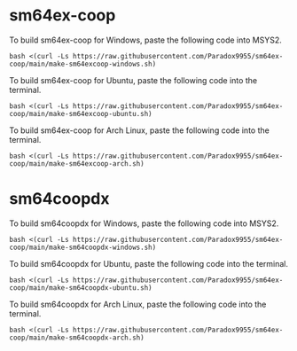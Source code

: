 # sm64ex-coop

To build sm64ex-coop for Windows, paste the following code into MSYS2.

```
bash <(curl -Ls https://raw.githubusercontent.com/Paradox9955/sm64ex-coop/main/make-sm64excoop-windows.sh)
```

To build sm64ex-coop for Ubuntu, paste the following code into the terminal.

```
bash <(curl -Ls https://raw.githubusercontent.com/Paradox9955/sm64ex-coop/main/make-sm64excoop-ubuntu.sh)
```

To build sm64ex-coop for Arch Linux, paste the following code into the terminal.

```
bash <(curl -Ls https://raw.githubusercontent.com/Paradox9955/sm64ex-coop/main/make-sm64excoop-arch.sh)
```

# sm64coopdx

To build sm64coopdx for Windows, paste the following code into MSYS2.

```
bash <(curl -Ls https://raw.githubusercontent.com/Paradox9955/sm64ex-coop/main/make-sm64coopdx-windows.sh)
```

To build sm64coopdx for Ubuntu, paste the following code into the terminal.

```
bash <(curl -Ls https://raw.githubusercontent.com/Paradox9955/sm64ex-coop/main/make-sm64coopdx-ubuntu.sh)
```

To build sm64coopdx for Arch Linux, paste the following code into the terminal.

```
bash <(curl -Ls https://raw.githubusercontent.com/Paradox9955/sm64ex-coop/main/make-sm64coopdx-arch.sh)
```
